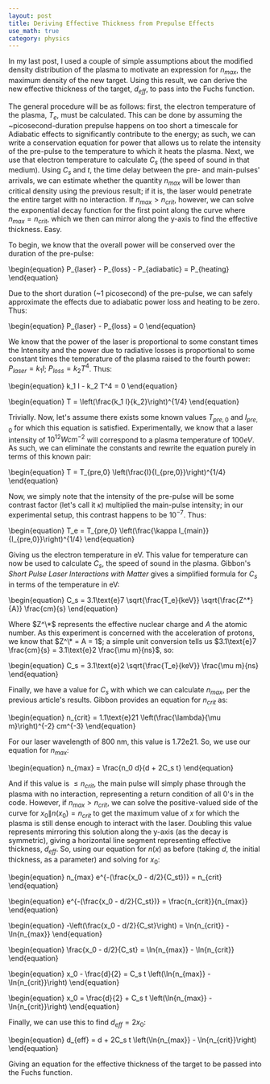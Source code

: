 ```yaml
---
layout: post
title: Deriving Effective Thickness from Prepulse Effects
use_math: true
category: physics
---
```

In my last post, I used a couple of simple assumptions about the modified density distribution of the plasma to motivate an expression for $n_{max}$, the maximum density of the new target.  Using this result, we can derive the new effective thickness of the target, $d_{eff}$, to pass into the Fuchs function.

The general procedure will be as follows: first, the electron temperature of the plasma, $T_e$, must be calculated.  This can be done by assuming the ~picosecond-duration prepulse happens on too short a timescale for Adiabatic effects to significantly contribute to the energy; as such, we can write a conservation equation for power that allows us to relate the intensity of the pre-pulse to the temperature to which it heats the plasma.  Next, we use that electron temperature to calculate $C_s$ (the speed of sound in that medium).  Using $C_s$ and $t$, the time delay between the pre- and main-pulses' arrivals, we can estimate whether the quantity $n_{max}$ will be lower than critical density using the previous result; if it is, the laser would penetrate the entire target with no interaction.  If $n_{max}>n_{crit}$, however, we can solve the exponential decay function for the first point along the curve where $n_{max}=n_{crit}$, which we then can mirror along the y-axis to find the effective thickness.  Easy.

To begin, we know that the overall power will be conserved over the duration of the pre-pulse:

\begin{equation}
P_{laser} - P_{loss} - P_{adiabatic} = P_{heating}
\end{equation}

Due to the short duration (~1 picosecond) of the pre-pulse, we can safely approximate the effects due to adiabatic power loss and heating to be zero.  Thus:

\begin{equation}
P_{laser} - P_{loss} = 0
\end{equation}

We know that the power of the laser is proportional to some constant times the Intensity and the power due to radiative losses is proportional to some constant times the temperature of the plasma raised to the fourth power: $P_{laser} = k_1 I$; $P_{loss} = k_2 T^4$.  Thus:

\begin{equation}
k_1 I - k_2 T^4 = 0
\end{equation}

\begin{equation}
T = \left(\frac{k_1 I}{k_2}\right)^{1/4}
\end{equation}

Trivially.   Now, let's assume there exists some known values $T_{pre,0}$ and $I_{pre,0}$ for which this equation is satisfied.  Experimentally, we know that a laser intensity of $10^{12} W cm^{-2}$ will correspond to a plasma temperature of $100 eV$.  As such, we can eliminate the constants and rewrite the equation purely in terms of this known pair:

\begin{equation}
T = T_{pre,0}  \left(\frac{I}{I_{pre,0}}\right)^{1/4}
\end{equation}

Now, we simply note that the intensity of the pre-pulse will be some contrast factor (let's call it $\kappa$) multiplied the main-pulse intensity; in our experimental setup, this contrast happens to be $10^{-7}$.  Thus:

\begin{equation}
T_e = T_{pre,0}  \left(\frac{\kappa I_{main}}{I_{pre,0}}\right)^{1/4}
\end{equation}

Giving us the electron temperature in eV.  This value for temperature can now be used to calculate $C_s$, the speed of sound in the plasma.  Gibbon's $\textit{Short Pulse Laser Interactions with Matter}$ gives a simplified formula for $C_s$ in terms of the temperature in eV:

\begin{equation}
C_s = 3.1\text{e}7 \sqrt{\frac{T_e}{keV}} \sqrt{\frac{Z^\*}{A}} \frac{cm}{s}
\end{equation}

Where $Z^\*$ represents the effective nuclear charge and $A$ the atomic number.  As this experiment is concerned with the acceleration of protons, we know that $Z^\* = A = 1$; a simple unit conversion tells us $3.1\text{e}7 \frac{cm}{s} = 3.1\text{e}2 \frac{\mu m}{ns}$, so:

\begin{equation}
C_s = 3.1\text{e}2 \sqrt{\frac{T_e}{keV}} \frac{\mu m}{ns}
\end{equation}

Finally, we have a value for $C_s$ with which we can calculate $n_{max}$, per the previous article's results.  Gibbon provides an equation for $n_{crit}$ as:

\begin{equation}
n_{crit} = 1.1\text{e}21 \left(\frac{\lambda}{\mu m}\right)^{-2} cm^{-3}
\end{equation}

For our laser wavelength of 800 nm, this value is $1.72\text{e}21$.  So, we use our equation for $n_{max}$:

\begin{equation}
n_{max} = \frac{n_0 d}{d + 2C_s t}
\end{equation}

And if this value is $\leq n_{crit}$, the main pulse will simply phase through the plasma with no interaction, representing a return condition of all 0's in the code.  However, if $n_{max} > n_{crit}$, we can solve the positive-valued side of the curve for $x_0 \| n(x_0) = n_{crit}$ to get the maximum value of $x$ for which the plasma is still dense enough to interact with the laser.  Doubling this value represents mirroring this solution along the y-axis (as the decay is symmetric), giving a horizontal line segment representing effective thickness, $d_{eff}$.  So, using our equation for $n(x)$ as before (taking $d$, the initial thickness, as a parameter) and solving for $x_0$:

\begin{equation}
n_{max} e^{-(\frac{x_0 - d/2}{C_st})} = n_{crit}
\end{equation}


\begin{equation}
e^{-(\frac{x_0 - d/2}{C_st})} = \frac{n_{crit}}{n_{max}}
\end{equation}


\begin{equation}
-\left(\frac{x_0 - d/2}{C_st}\right) = \ln{n_{crit}} - \ln{n_{max}}
\end{equation}

\begin{equation}
\frac{x_0 - d/2}{C_st} = \ln{n_{max}} - \ln{n_{crit}}
\end{equation}

\begin{equation}
x_0 - \frac{d}{2} = C_s t \left(\ln{n_{max}} - \ln{n_{crit}}\right)
\end{equation}

\begin{equation}
x_0 =  \frac{d}{2} + C_s t \left(\ln{n_{max}} - \ln{n_{crit}}\right)
\end{equation}

Finally, we can use this to find $d_{eff} = 2x_0$:

\begin{equation}
d_{eff} =  d + 2C_s t \left(\ln{n_{max}} - \ln{n_{crit}}\right)
\end{equation}

Giving an equation for the effective thickness of the target to be passed into the Fuchs function.
